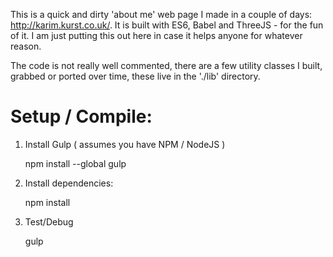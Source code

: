 This is a quick and dirty 'about me' web page I made in a couple of days: http://karim.kurst.co.uk/. It is built with ES6, Babel and ThreeJS - for the fun of it. I am just putting this out here in case it helps anyone for whatever reason. 

The code is not really well commented, there are a few utility classes I built, grabbed or ported over time, these live in the './lib' directory.

# Setup / Compile:

1) Install Gulp ( assumes you have NPM / NodeJS )

	npm install --global gulp

2) Install dependencies:

	npm install

3) Test/Debug

	gulp
